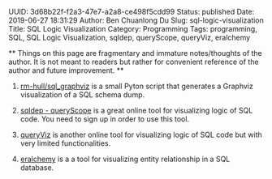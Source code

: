 UUID: 3d68b22f-f2a3-47e7-a2a8-ce498f5cdd99
Status: published
Date: 2019-06-27 18:31:29
Author: Ben Chuanlong Du
Slug: sql-logic-visualization
Title: SQL Logic Visualization
Category: Programming
Tags: programming, SQL, SQL Logic Visualization, sqldep, queryScope, queryViz, eralchemy

**
Things on this page are
fragmentary and immature notes/thoughts of the author.
It is not meant to readers
but rather for convenient reference of the author and future improvement.
**

1. [rm-hull/sql_graphviz](https://github.com/rm-hull/sql_graphviz)
    is a small Pyton script that generates a Graphviz visualization of a SQL schema dump.

1. [sqldep - queryScope](https://app.sqldep.com/queryscope/#)
    is a great online tool for visualizing logic of SQL code.
    You need to sign up in order to use this tool.

2. [queryViz](http://queryviz.com/online/)
    is another online tool for visualizing logic of SQL code 
    but with very limited functionalities.

3. [eralchemy](https://github.com/Alexis-benoist/eralchemy)
    is a a tool for visualizing entity relationship in a SQL database.

